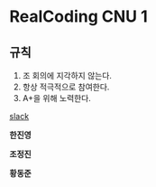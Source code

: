 RealCoding CNU 1
======================
규칙
---------------------

1. 조 회의에 지각하지 않는다.
2. 항상 적극적으로 참여한다.
3. A+을 위해 노력한다.

[slack](https://realcoding201803.slack.com/)


**한진영**

**조정진**

**황동준**

